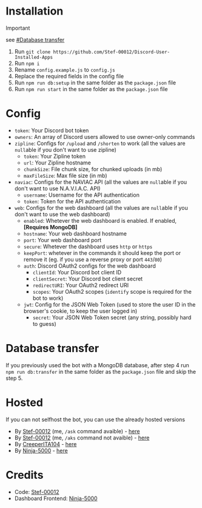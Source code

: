 # Installation

> [!IMPORTANT]
> see [#Database transfer](https://github.com/Stef-00012/Discord-User-Installed-Apps/#database-transfer
)
1. Run `git clone https://github.com/Stef-00012/Discord-User-Installed-Apps`
2. Run `npm i`
3. Rename `config.example.js` to `config.js`
4. Replace the required fields in the config file
5. Run `npm run db:setup` in the same folder as the `package.json` file
6. Run `npm run start` in the same folder as the `package.json` file

# Config

- `token`: Your Discord bot token
- `owners`: An array of Discord users allowed to use owner-only commands
- `zipline`: Configs for `/upload` and `/shorten` to work (all the values are `null`able if you don't want to use zipline)
    - `token`: Your Zipline token
    - `url`: Your Zipline hostname
    - `chunkSize`: File chunk size, for chunked uploads (in mb)
    - `maxFileSize`: Max file size (in mb)
- `naviac`: Configs for the NAVIAC API (all the values are `null`able if you don't want to use N.A.V.I.A.C. API)
    - `username`: Username for the API authentication
    - `token`: Token for the API authentication
- `web`: Configs for the web dashboard (all the values are `null`able if you don't want to use the web dashboard)
    - `enabled`: Whetever the web dashboard is enabled. If enabled, **[Requires MongoDB]**
    - `hostname`: Your web dashboard hostname
    - `port`: Your web dashboard port
    - `secure`: Whetever the dashboard uses `http` or `https`
    - `keepPort`: whetever in the commands it should keep the port or remove it (eg. if you use a reverse proxy or port `443`/`80`)
    - `auth`: Discord OAuth2 configs for the web dashboard
        - `clientId`: Your Discord bot client ID
        - `clientSecret`: Your Discord bot client secret
        - `redirectURI`: Your OAuth2 redirect URI
        - `scopes`: Your OAuth2 scopes (`identify` scope is required for the bot to work)
    - `jwt`: Config for the JSON Web Token (used to store the user ID in the browser's cookie, to keep the user logged in)
        - `secret`: Your JSON Web Token secret (any string, possibly hard to guess)

# Database transfer

If you previously used the bot with a MongoDB database, after step 4 run `npm run db:transfer` in the same folder as the `package.json` file and skip the step 5.

# Hosted

If you can not selfhost the bot, you can use the already hosted versions

- By [Stef-00012](https://github.com/Stef-00012) (me, `/ask` command avaible) - [here](https://discord.com/oauth2/authorize?client_id=1223221223685886032)
- By [Stef-00012](https://github.com/Stef-00012) (me, `/aks` command not avaible) - [here](https://discord.com/oauth2/authorize?client_id=1219574606294417499)
- By [CreeperITA104](https://github.com/Creeperita09) - [here](https://discord.com/oauth2/authorize?client_id=1222184630581592107)
- By [Ninja-5000](https://github.com/Ninja-5000) - [here](https://discord.com/oauth2/authorize?client_id=1042885313367900211)

# Credits

- Code: [Stef-00012](https://github.com/Stef-00012)
- Dashboard Frontend: [Ninja-5000](https://github.com/Ninja-5000)
